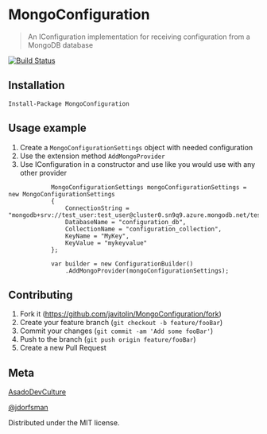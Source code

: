 # MongoConfiguration
> An IConfiguration implementation for receiving configuration from a MongoDB database

[![Build Status](https://dev.azure.com/asadodevculture/AsadoDevCultureProjects/_apis/build/status/MongoConfiguration-Build?branchName=master)](https://dev.azure.com/asadodevculture/AsadoDevCultureProjects/_build/latest?definitionId=1&branchName=master)

## Installation
```
Install-Package MongoConfiguration
```

## Usage example
1. Create a `MongoConfigurationSettings` object with needed configuration
2. Use the extension method `AddMongoProvider`
3. Use IConfiguration in a constructor and use like you would use with any other provider

```
            MongoConfigurationSettings mongoConfigurationSettings = new MongoConfigurationSettings
            {
                ConnectionString = "mongodb+srv://test_user:test_user@cluster0.sn9q9.azure.mongodb.net/test",
                DatabaseName = "configuration_db",
                CollectionName = "configuration_collection",
                KeyName = "MyKey",
                KeyValue = "mykeyvalue"
            };

            var builder = new ConfigurationBuilder()
                .AddMongoProvider(mongoConfigurationSettings);
```

## Contributing
1. Fork it (<https://github.com/javitolin/MongoConfiguration/fork>)
2. Create your feature branch (`git checkout -b feature/fooBar`)
3. Commit your changes (`git commit -am 'Add some fooBar'`)
4. Push to the branch (`git push origin feature/fooBar`)
5. Create a new Pull Request

## Meta

[AsadoDevCulture](https://AsadoDevCulture.com) 

[@jdorfsman](https://twitter.com/jdorfsman)

Distributed under the MIT license.
